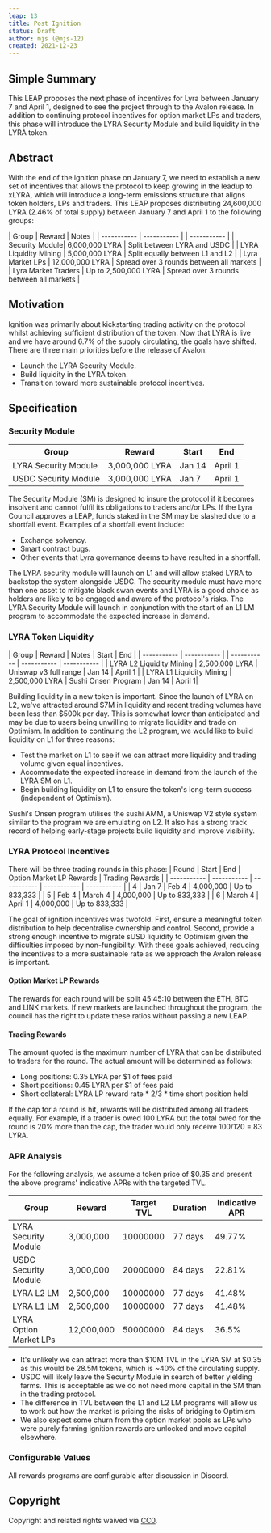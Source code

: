 ```yaml
---
leap: 13
title: Post Ignition
status: Draft
author: mjs (@mjs-12)
created: 2021-12-23
---
```


<!--You can leave these HTML comments in your merged LEAP and delete the visible duplicate text guides, they will not appear and may be helpful to refer to if you edit it again. This is the suggested template for new LEAPs. Note that a LEAP number will be assigned by an editor. When opening a p ull request to submit your LEAP, please use an abbreviated title in the filename, `leap-draft_title_abbrev.md`. The title should be 44 characters or less.-->

## Simple Summary
<!--"If you can't explain it simply, you don't understand it well enough." Simply describe the outcome the proposed changes intends to achieve. This should be non-technical and accessible to a casual community member.-->
This LEAP proposes the next phase of incentives for Lyra between January 7 and April 1, designed to see the project through to the Avalon release. In addition to continuing protocol incentives for option market LPs and traders, this phase will introduce the LYRA Security Module and build liquidity in the LYRA token.

## Abstract
<!--A short (~200 word) description of the proposed change, the abstract should clearly describe the proposed change. This is what *will* be done if the LEAP is implemented, not *why* it should be done or *how* it will be done. If the LEAP proposes deploying a new contract, write, "we propose to deploy a new contract that will do x".-->
With the end of the ignition phase on January 7, we need to establish a new set of incentives that allows the protocol to keep growing in the leadup to xLYRA, which will introduce a long-term emissions structure that aligns token holders, LPs and traders. This LEAP proposes distributing 24,600,000 LYRA (2.46% of total supply) between January 7 and April 1 to the following groups:

| Group  | Reward  | Notes |
| ----------- | ----------- | | ----------- |
| Security Module| 6,000,000 LYRA | Split between LYRA and USDC |
| LYRA Liquidity Mining | 5,000,000 LYRA | Split equally between L1 and L2 |
| Lyra Market LPs | 12,000,000 LYRA | Spread over 3 rounds between all markets |
| Lyra Market Traders | Up to 2,500,000 LYRA | Spread over 3 rounds between all markets |

##  Motivation
<!--This is the problem statement. This is the *why* of the LEAP. It should clearly explain *why* the current state of the protocol is inadequate.  It is critical that you explain *why* the change is needed, if the LEAP proposes changing how something is calculated, you must address *why* the current calculation is innaccurate or wrong. This is not the place to describe how the LEAP will address the issue!-->
Ignition was primarily about kickstarting trading activity on the protocol whilst achieving sufficient distribution of the token. Now that LYRA is live and we have around 6.7% of the supply circulating, the goals have shifted. There are three main priorities before the release of Avalon:
- Launch the LYRA Security Module.
- Build liquidity in the LYRA token.
- Transition toward more sustainable protocol incentives.

## Specification

<!--The specification should describe the syntax and semantics of any new feature, there are five sections
1. Overview
2. Rationale
3. Technical Specification
4. Test Cases
5. Configurable Values
-->


### Security Module
<!--The technical specification should outline the public API of the changes proposed. That is, changes to any of the interfaces Lyra currently exposes or the creations of new ones.-->
| Group  | Reward  | Start | End |
| ----------- | ----------- | ----------- | ----------- |
| LYRA Security Module| 3,000,000 LYRA | Jan 14 | April 1 |
| USDC Security Module | 3,000,000 LYRA | Jan 7 | April 1 |

The Security Module (SM) is designed to insure the protocol if it becomes insolvent and cannot fulfil its obligations to traders and/or LPs. If the Lyra Council approves a LEAP, funds staked in the SM may be slashed due to a shortfall event. Examples of a shortfall event include:
- Exchange solvency.
- Smart contract bugs.
- Other events that Lyra governance deems to have resulted in a shortfall.

The LYRA security module will launch on L1 and will allow staked LYRA to backstop the system alongside USDC. The security module must have more than one asset to mitigate black swan events and LYRA is a good choice as holders are likely to be engaged and aware of the protocol's risks. The LYRA Security Module will launch in conjunction with the start of an L1 LM program to accommodate the expected increase in demand.

### LYRA Token Liquidity
| Group  | Reward  | Notes | Start | End |
| ----------- | ----------- | | ----------- | ----------- | ----------- |
| LYRA L2 Liquidity Mining | 2,500,000 LYRA | Uniswap v3 full range | Jan 14 | April 1 |
| LYRA L1 Liquidity Mining | 2,500,000 LYRA | Sushi Onsen Program | Jan 14 | April 1|

Building liquidity in a new token is important. Since the launch of LYRA on L2, we've attracted around $7M in liquidity and recent trading volumes have been less than $500k per day. This is somewhat lower than anticipated and may be due to users being unwilling to migrate liquidity and trade on Optimism. In addition to continuing the L2 program, we would like to build liquidity on L1 for three reasons:
- Test the market on L1 to see if we can attract more liquidity and trading volume given equal incentives.
- Accommodate the expected increase in demand from the launch of the LYRA SM on L1.
- Begin building liquidity on L1 to ensure the token's long-term success (independent of Optimism).

Sushi's Onsen program utilises the sushi AMM, a Uniswap V2 style system similar to the program we are emulating on L2. It also has a strong track record of helping early-stage projects build liquidity and improve visibility.

### LYRA Protocol Incentives

There will be three trading rounds in this phase:
| Round  | Start  | End | Option Market LP Rewards | Trading Rewards |
| ----------- | ----------- | ----------- | ----------- | ----------- |
| 4 | Jan 7 | Feb 4 | 4,000,000 | Up to 833,333 |
| 5 | Feb 4 | March 4 | 4,000,000 | Up to 833,333 |
| 6 | March 4 | April 1 | 4,000,000 | Up to 833,333 |

The goal of ignition incentives was twofold. First, ensure a meaningful token distribution to help decentralise ownership and control. Second, provide a strong enough incentive to migrate sUSD liquidity to Optimism given the difficulties imposed by non-fungibility. With these goals achieved, reducing the incentives to a more sustainable rate as we approach the Avalon release is important.

#### Option Market LP Rewards

The rewards for each round will be split 45:45:10 between the ETH, BTC and LINK markets. If new markets are launched throughout the program, the council has the right to update these ratios without passing a new LEAP.

#### Trading Rewards

The amount quoted is the maximum number of LYRA that can be distributed to traders for the round. The actual amount will be determined as follows:
- Long positions: 0.35 LYRA per $1 of fees paid
- Short positions: 0.45 LYRA per $1 of fees paid
- Short collateral: LYRA LP reward rate * 2/3 * time short position held

If the cap for a round is hit, rewards will be distributed among all traders equally. For example, if a trader is owed 100 LYRA but the total owed for the round is 20% more than the cap, the trader would only receive 100/120 = 83 LYRA.

### APR Analysis

For the following analysis, we assume a token price of $0.35 and present the above programs' indicative APRs with the targeted TVL.

| Group  | Reward  | Target TVL | Duration | Indicative APR |
| ----------- | ----------- | ----------- | ----------- |  ----------- |
| LYRA Security Module| 3,000,000 | 10000000 | 77 days | 49.77% |
| USDC Security Module | 3,000,000 | 20000000 | 84 days | 22.81% |
| LYRA L2 LM| 2,500,000 | 10000000 | 77 days | 41.48% |
| LYRA L1 LM | 2,500,000 | 10000000 | 77 days | 41.48% |
| LYRA Option Market LPs | 12,000,000 | 50000000 | 84 days | 36.5% |

- It's unlikely we can attract more than $10M TVL in the LYRA SM at $0.35 as this would be 28.5M tokens, which is ~40% of the circulating supply.
- USDC will likely leave the Security Module in search of better yielding farms. This is acceptable as we do not need more capital in the SM than in the trading protocol.
- The difference in TVL between the L1 and L2 LM programs will allow us to work out how the market is pricing the risks of bridging to Optimism.
- We also expect some churn from the option market pools as LPs who were purely farming ignition rewards are unlocked and move capital elsewhere.

### Configurable Values
<!--Please list all values configurable under this implementation.-->
All rewards programs are configurable after discussion in Discord.

## Copyright
Copyright and related rights waived via [CC0](https://creativecommons.org/publicdomain/zero/1.0/).
